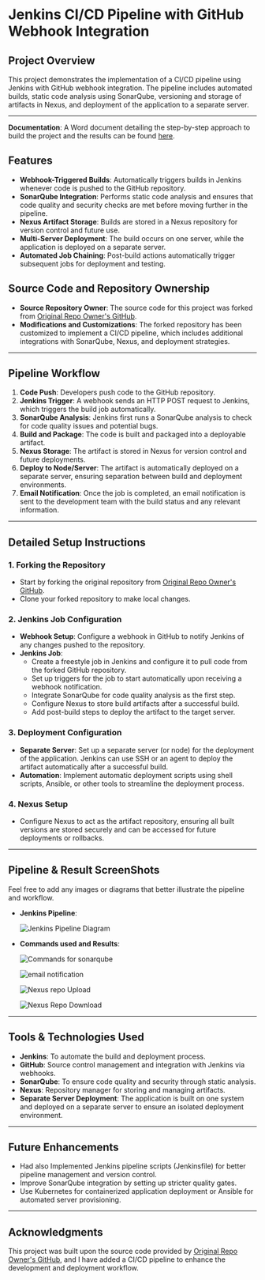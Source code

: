 # Jenkins CI/CD Pipeline with GitHub Webhook Integration

## Project Overview
This project demonstrates the implementation of a CI/CD pipeline using Jenkins with GitHub webhook integration. The pipeline includes automated builds, static code analysis using SonarQube, versioning and storage of artifacts in Nexus, and deployment of the application to a separate server.

---

**Documentation**: A Word document detailing the step-by-step approach to build the project and the results can be found [here](https://github.com/saitejat1907/lms/blob/main/Jenkins%20Projects/CICD%20PIPELINE%20USING%20MANUAL%20JOB%20CREATION/CICD%20PIPELINE%20USING%20JENKINS%20WITH%20MANUAL%20JOBS%20CREATION.docx).

## Features
- **Webhook-Triggered Builds**: Automatically triggers builds in Jenkins whenever code is pushed to the GitHub repository.
- **SonarQube Integration**: Performs static code analysis and ensures that code quality and security checks are met before moving further in the pipeline.
- **Nexus Artifact Storage**: Builds are stored in a Nexus repository for version control and future use.
- **Multi-Server Deployment**: The build occurs on one server, while the application is deployed on a separate server.
- **Automated Job Chaining**: Post-build actions automatically trigger subsequent jobs for deployment and testing.

## Source Code and Repository Ownership
- **Source Repository Owner**: The source code for this project was forked from [Original Repo Owner's GitHub](https://github.com/ravi2krishna/lms).
- **Modifications and Customizations**: The forked repository has been customized to implement a CI/CD pipeline, which includes additional integrations with SonarQube, Nexus, and deployment strategies.

---

## Pipeline Workflow
1. **Code Push**: Developers push code to the GitHub repository.
2. **Jenkins Trigger**: A webhook sends an HTTP POST request to Jenkins, which triggers the build job automatically.
3. **SonarQube Analysis**: Jenkins first runs a SonarQube analysis to check for code quality issues and potential bugs.
4. **Build and Package**: The code is built and packaged into a deployable artifact.
5. **Nexus Storage**: The artifact is stored in Nexus for version control and future deployments.
6. **Deploy to Node/Server**: The artifact is automatically deployed on a separate server, ensuring separation between build and deployment environments.
7. **Email Notification**: Once the job is completed, an email notification is sent to the development team with the build status and any relevant information.

---

## Detailed Setup Instructions

### 1. Forking the Repository
- Start by forking the original repository from [Original Repo Owner's GitHub](URL_TO_ORIGINAL_REPO).
- Clone your forked repository to make local changes.

### 2. Jenkins Job Configuration
- **Webhook Setup**: Configure a webhook in GitHub to notify Jenkins of any changes pushed to the repository.
- **Jenkins Job**:
  - Create a freestyle job in Jenkins and configure it to pull code from the forked GitHub repository.
  - Set up triggers for the job to start automatically upon receiving a webhook notification.
  - Integrate SonarQube for code quality analysis as the first step.
  - Configure Nexus to store build artifacts after a successful build.
  - Add post-build steps to deploy the artifact to the target server.

### 3. Deployment Configuration
- **Separate Server**: Set up a separate server (or node) for the deployment of the application. Jenkins can use SSH or an agent to deploy the artifact automatically after a successful build.
- **Automation**: Implement automatic deployment scripts using shell scripts, Ansible, or other tools to streamline the deployment process.

### 4. Nexus Setup
- Configure Nexus to act as the artifact repository, ensuring all built versions are stored securely and can be accessed for future deployments or rollbacks.

---

## Pipeline & Result ScreenShots
Feel free to add any images or diagrams that better illustrate the pipeline and workflow.

- **Jenkins Pipeline**:

  ![Jenkins Pipeline Diagram](https://github.com/saitejat1907/lms/blob/main/Jenkins%20Projects/CICD%20PIPELINE%20USING%20MANUAL%20JOB%20CREATION/pipeline1.png)

- **Commands used and Results**:

  ![Commands for sonarqube](https://github.com/saitejat1907/lms/blob/main/Jenkins%20Projects/CICD%20PIPELINE%20USING%20MANUAL%20JOB%20CREATION/Picture1.png)

  ![email notification](https://github.com/saitejat1907/lms/blob/main/Jenkins%20Projects/CICD%20PIPELINE%20USING%20MANUAL%20JOB%20CREATION/Picture2.png)

  ![Nexus repo Upload](https://github.com/saitejat1907/lms/blob/main/Jenkins%20Projects/CICD%20PIPELINE%20USING%20MANUAL%20JOB%20CREATION/Picture3.png)

  ![Nexus Repo Download](https://github.com/saitejat1907/lms/blob/main/Jenkins%20Projects/CICD%20PIPELINE%20USING%20MANUAL%20JOB%20CREATION/Picture4.png)

---

## Tools & Technologies Used
- **Jenkins**: To automate the build and deployment process.
- **GitHub**: Source control management and integration with Jenkins via webhooks.
- **SonarQube**: To ensure code quality and security through static analysis.
- **Nexus**: Repository manager for storing and managing artifacts.
- **Separate Server Deployment**: The application is built on one system and deployed on a separate server to ensure an isolated deployment environment.

---

## Future Enhancements
- Had also Implemented Jenkins pipeline scripts (Jenkinsfile) for better pipeline management and version control.
- Improve SonarQube integration by setting up stricter quality gates.
- Use Kubernetes for containerized application deployment or Ansible for automated server provisioning.

---

## Acknowledgments
This project was built upon the source code provided by [Original Repo Owner's GitHub](https://github.com/ravi2krishna/lms), and I have added a CI/CD pipeline to enhance the development and deployment workflow.
